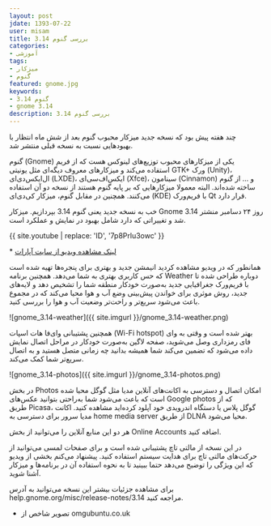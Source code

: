 ```yaml
---
layout: post
jdate: 1393-07-22
user: misam
title: بررسی گنوم 3.14
categories:
- آموزشی
tags:
- میزکار
- گنوم
featured: gnome.jpg
keywords:
- گنوم 3.14
- gnome 3.14
description: بررسی گنوم 3.14
---
```


چند هفته پیش بود که نسخه جدید میزکار محبوب گنوم بعد از شش ماه انتظار با بهبودهایی نسبت به نسخه قبلی منتشر شد.

گنوم (Gnome) یکی از میزکارهای محبوب توزیع‌های لینوکس هست که از فریم ورک <span dir="ltr">GTK+</span> استفاده می‌کند و میزکارهای معروف دیگه‌ای مثل یونیتی (Unity)، ال‌ایکس‌دی‌ای (LXDE)، ایکس‌اف‌سی‌ای (Xfce)، سینامون (Cinnamon) و ... از گنوم ساخته شده‌اند. البته معمولا میزکارهایی که بر پایه گنوم هستند از نسخه دو آن استفاده می‌کنند. همچنین در مقابل گنوم، میزکار کی‌دی‌ای (KDE) با فریم‌ورک Qt قرار دارد.

خب به نسخه جدید یعنی گنوم 3.14 بپردازیم. میزکار Gnome 3.14 روز ۲۴ دسامبر منشتر شد و تغییراتی که دارد شامل بهبود در نمایش و عملکرد است.

{{ site.youtube | replace: 'ID', '7p8Prlu3owc' }}

* [لینک مشاهده ویدیو از سایت آپارات](http://www.aparat.com/v/aC52d)

همانطور که در ویدیو مشاهده کردید انیمشن جدید و بهتری برای پنجره‌ها تهیه شده است که حس کاربری بهتری به شما می‌دهد. همچنین برنامه Weather دوباره طراحی شده تا با فریم‌ورک جغرافیایی جدید به‌صورت خودکار منطقه شما را تشخیص دهد و لایه‌های جدید، روش موثری برای خواندن پیش‌بینی وضع آب و هوا محیا می‌کند که در مجموع باعث می‌شود سریع‌تر و راحت‌تر وضعیت آب و هوا را بررسی کنید.

![gnome_3.14-weather]({{ site.imgurl }}/gnome_3.14-weather.png)

همچنین پشتیبانی وای‌فا هات اسپات (Wi-Fi hotspot) بهتر شده است و وقتی به وای فای رمزداری وصل می‌شوید، صفحه لاگین به‌صورت خودکار در مراحل اتصال نمایش داده می‌شود که تضمین می‌کند شما همیشه بدانید چه زمانی متصل هستید و به اتصال سریع‌تر شما کمک می‌کند.

![gnome_3.14-photos]({{ site.imgurl }}/gnome_3.14-photos.png)

در بخش Photos امکان اتصال و دسترسی به اکانت‌های آنلاین مدیا مثل گوگل محیا شده است که باعث می‌شود شما به‌راحتی بتوانید عکس‌های Google photos که از طریق Picasa، گوگل پلاس یا دستگاه اندرویدی خود آپلود کرده‌اید مشاهده کنید. اکانت مدیا سرور برای دسترسی به home media server از طریق DLNA محیا می‌شود.

هر دو این منابع آنلاین را می‌توانید از بخش Online Accounts اضافه کنید.

در این نسخه از مالتی تاچ پشتیبانی شده است و برای صفحات لمسی می‌توانید از حرکت‌های مالتی تاچ برای هدایت سیستم استفاده کنید. پیشنهاد می‌کنم بخشی از ویدیو که این ویژگی را توضیح می‌دهد حتما ببینید تا به نحوه استفاده آن در برنامه‌ها و میزکار آشنا شوید.

برای مشاهده جزئیات بیشتر این نسخه می‌توانید به آدرس help.gnome.org/misc/release-notes/3.14 مراجعه کنید.

* تصویر شاخص از omgubuntu.co.uk
